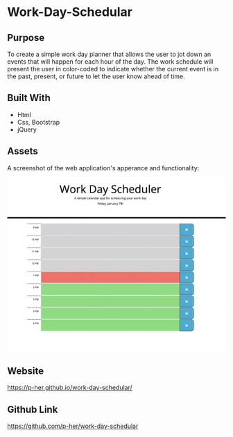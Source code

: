 # Work-Day-Schedular

## Purpose
To create a simple work day planner that allows the user to jot down an events that will happen for each hour of the day. The work schedule will present the user in color-coded to indicate whether the current event is in the past, present, or future to let the user know ahead of time.

## Built With
- Html
- Css, Bootstrap
- jQuery


## Assets
A screenshot of the web application's apperance and functionality:

![screenshot](./assets/workday.png)

## Website
https://p-her.github.io/work-day-schedular/


## Github Link
https://github.com/p-her/work-day-schedular



